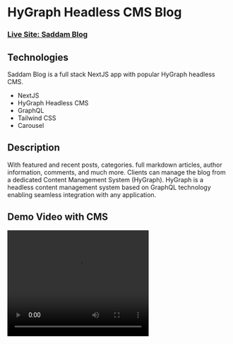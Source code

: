                                                                                                 

# HyGraph Headless CMS Blog
### [Live Site: Saddam Blog](https://saddamblog.vercel.app/)

## Technologies

Saddam Blog is a full stack NextJS app with popular HyGraph headless CMS.

* NextJS
* HyGraph Headless CMS
* GraphQL
* Tailwind CSS
* Carousel
    

## Description

With featured and recent posts, categories. full markdown articles, author information, comments, and much more. Clients can manage the blog from a dedicated Content Management System (HyGraph).
HyGraph is a headless content management system based on GraphQL technology enabling seamless integration with any application.

## Demo Video with CMS

<video src='https://github.com/SHnice/Saddam-Blog/assets/108930470/47a6ae56-dcab-4d0f-8213-b67da5330316' width="320" height="240" controls />

## Demo Pictures
<kbd>![image](https://github.com/SHnice/Saddam-Blog/assets/108930470/902fa42b-4008-42d2-b22d-4ee5a4ce3bc9)</kbd>

<kbd>![image](https://github.com/SHnice/Saddam-Blog/assets/108930470/142b315f-f345-476f-a9a3-2b6575231826)</kbd>

<kbd>![image](https://github.com/SHnice/Saddam-Blog/assets/108930470/80afef1e-8297-47e9-a53f-0684f77e99a9)</kbd>

<kbd>![image](https://github.com/SHnice/Saddam-Blog/assets/108930470/2fe88628-e736-43fa-b98f-98beb8f9653d)</kbd>


